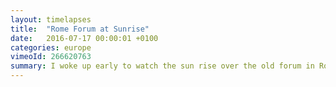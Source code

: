 ```yaml
---
layout: timelapses
title:  "Rome Forum at Sunrise"
date:   2016-07-17 00:00:01 +0100
categories: europe
vimeoId: 266620763
summary: I woke up early to watch the sun rise over the old forum in Rome. This area used to be home to the city's most spectacular buildings, but now it mostly lies in ruin. It's incredible to walk through the monuments and imagine what it must have been like here.
---
```

